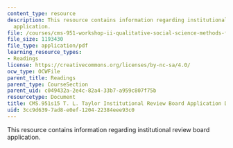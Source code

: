 ```yaml
---
content_type: resource
description: This resource contains information regarding institutional review board
  application.
file: /courses/cms-951-workshop-ii-qualitative-social-science-methods-for-media-studies-spring-2015/3cc9d6397ad8e0ef120422384eee93c0_MITCMS_951S15_TaylorIRBApp.pdf
file_size: 1193430
file_type: application/pdf
learning_resource_types:
- Readings
license: https://creativecommons.org/licenses/by-nc-sa/4.0/
ocw_type: OCWFile
parent_title: Readings
parent_type: CourseSection
parent_uid: c049432a-2e4c-82a4-33b7-a959c807f75b
resourcetype: Document
title: CMS.951s15 T. L. Taylor Institutional Review Board Application Dec 2012
uid: 3cc9d639-7ad8-e0ef-1204-22384eee93c0
---
```

This resource contains information regarding institutional review board application.